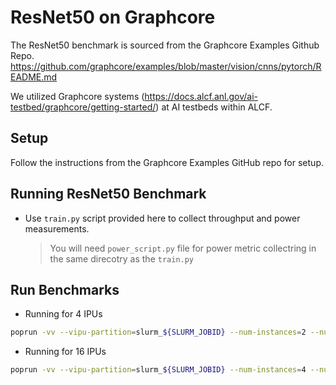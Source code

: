 # ResNet50 on Graphcore

The ResNet50 benchmark is sourced from the Graphcore Examples Github Repo. https://github.com/graphcore/examples/blob/master/vision/cnns/pytorch/README.md

We utilized Graphcore systems (https://docs.alcf.anl.gov/ai-testbed/graphcore/getting-started/) at AI testbeds within ALCF.

## Setup

Follow the instructions from the Graphcore Examples GitHub repo for setup.

## Running ResNet50 Benchmark

* Use `train.py` script provided here to collect throughput and power measurements. 
    > You will need `power_script.py` file for power metric collectring in the same direcotry as the `train.py`

## Run Benchmarks 

* Running for 4 IPUs

```bash
poprun -vv --vipu-partition=slurm_${SLURM_JOBID} --num-instances=2 --num-replicas=4 --executable-cache-path=$PYTORCH_CACHE_DIR python3 /projects/EE-ECP/fferdaus/examples/vision/cnns/pytorch/train/train.py --config resnet50-pod4 --imagenet-data-path /mnt/localdata/datasets/imagenet-raw-dataset --epoch 100 --validation-mode during --dataloader-worker 14 --dataloader-rebatch-size 256 
```

* Running for 16 IPUs

```bash
poprun -vv --vipu-partition=slurm_${SLURM_JOBID} --num-instances=4 --num-replicas=16 --executable-cache-path=$PYTORCH_CACHE_DIR python3 /projects/EE-ECP/fferdaus/examples/vision/cnns/pytorch/train/train.py --config resnet50 --imagenet-data-path /mnt/localdata/datasets/imagenet-raw-dataset --epoch 100 --validation-mode during --dataloader-worker 14 --dataloader-rebatch-size 256
```
